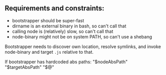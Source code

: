 ## Requirements and constraints:

- bootstrapper should be super-fast
- dirname is an external binary in bash, so can't call that
- calling node is (relatively) slow, so can't call that
- node-binary might not be on system PATH, so can't use a shebang

Bootstrapper needs to discover own location, resolve symlinks, and
invoke node-binary and target `.js` relative to that.

If bootstrapper has hardcoded abs paths:
"$nodeAbsPath" "$targetAbsPath" "$@"
